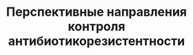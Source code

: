 ---
key: 17_R1_01_01
title: Перспективные направления контроля антибиотикорезистентности
format: conference
day: 2019-10-17
time: 09.30 – 10.00
tags:
  - keynote
speakers: [ kozlov_rs ]
draft: false
videoId: z8I7WSYCcoM
presentation: 'https://www.dropbox.com/s/3v8ghwzff0renfl/%D0%A1%D1%82%D1%80%D0%B0%D1%82%D0%B5%D0%B3%D0%B8%D1%8F%20%D0%B0%D0%BD%D1%82%D0%B8%D0%B1%D0%B8%D0%BE%D1%82%D0%B8%D0%BA%D0%BE%D1%80%D0%B5%D0%B7%D0%B8%D1%81%D1%82%D0%B5%D0%BD%D1%82%D0%BD%D0%BE%D1%81%D1%82%D0%B8%202030.pdf?dl=0'
---